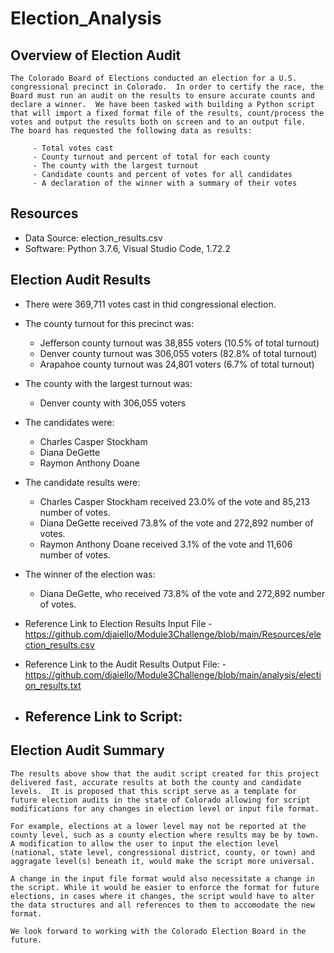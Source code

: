 # Election_Analysis

## Overview of Election Audit
    The Colorado Board of Elections conducted an election for a U.S. congressional precinct in Colorado.  In order to certify the race, the Board must run an audit on the results to ensure accurate counts and declare a winner.  We have been tasked with building a Python script that will import a fixed format file of the results, count/process the votes and output the results both on screen and to an output file.  The board has requested the following data as results:

         - Total votes cast
         - County turnout and percent of total for each county
         - The county with the largest turnout
         - Candidate counts and percent of votes for all candidates
         - A declaration of the winner with a summary of their votes

## Resources 
- Data Source: election_results.csv 
- Software: Python 3.7.6, Visual Studio Code, 1.72.2

## Election Audit Results
- There were 369,711 votes cast in thid congressional election. 

- The county turnout for this precinct was:
    - Jefferson county turnout was 38,855 voters (10.5% of total turnout)
    - Denver county turnout was 306,055 voters (82.8% of total turnout)  
    - Arapahoe county turnout was 24,801 voters (6.7% of total turnout)

- The county with the largest turnout was:
    - Denver county with 306,055 voters

- The candidates were:
    - Charles Casper Stockham  
    - Diana DeGette
    - Raymon Anthony Doane 

- The candidate results were:
    - Charles Casper Stockham received 23.0% of the vote and 85,213 number of votes. 
    - Diana DeGette received 73.8% of the vote and 272,892 number of votes.
    - Raymon Anthony Doane received 3.1% of the vote and 11,606 number of votes. 

- The winner of the election was:
    - Diana DeGette, who received 73.8% of the vote and 272,892 number of votes.


- Reference Link to Election Results Input File
    -https://github.com/djaiello/Module3Challenge/blob/main/Resources/election_results.csv

- Reference Link to the Audit Results Output File:
    -https://github.com/djaiello/Module3Challenge/blob/main/analysis/election_results.txt


- Reference Link to Script:
    -


## Election Audit Summary
    The results above show that the audit script created for this project delivered fast, accurate results at both the county and candidate levels.  It is proposed that this script serve as a template for future election audits in the state of Colorado allowing for script modifications for any changes in election level or input file format. 
    
    For example, elections at a lower level may not be reported at the county level, such as a county election where results may be by town.  A modification to allow the user to input the election level (national, state level, congressional district, county, or town) and aggragate level(s) beneath it, would make the script more universal.

    A change in the input file format would also necessitate a change in the script. While it would be easier to enforce the format for future elections, in cases where it changes, the script would have to alter the data structures and all references to them to accomodate the new format.

    We look forward to working with the Colorado Election Board in the future.
